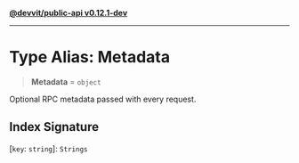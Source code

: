 [**@devvit/public-api v0.12.1-dev**](../README.md)

---

# Type Alias: Metadata

> **Metadata** = `object`

Optional RPC metadata passed with every request.

## Index Signature

\[`key`: `string`\]: `Strings`
